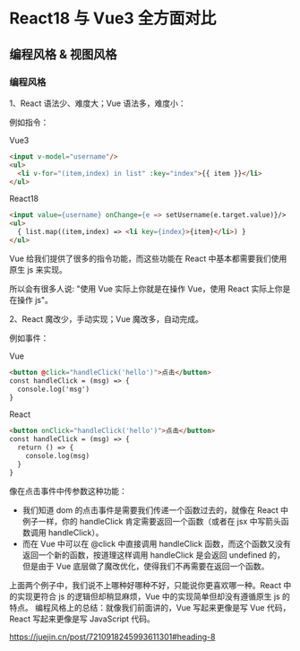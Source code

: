 # React18 与 Vue3 全方面对比
## 编程风格 & 视图风格
### 编程风格

1、React 语法少、难度大；Vue 语法多，难度小：

例如指令：

Vue3
```html
<input v-model="username"/>
<ul>
  <li v-for="(item,index) in list" :key="index">{{ item }}</li>
</ul>
```

React18
```html
<input value={username} onChange={e => setUsername(e.target.value)}/>
<ul>
  { list.map((item,index) => <li key={index}>{item}</li>) }
</ul>
```

Vue 给我们提供了很多的指令功能，而这些功能在 React 中基本都需要我们使用原生 js 来实现。

所以会有很多人说: "使用 Vue 实际上你就是在操作 Vue，使用 React 实际上你是在操作 js"。

2、React 魔改少，手动实现；Vue 魔改多，自动完成。

例如事件：

Vue
```html
<button @click="handleClick('hello')">点击</button>
const handleClick = (msg) => {
  console.log('msg')
}
```

React
```html
<button onClick="handleClick('hello')">点击</button>
const handleClick = (msg) => {
  return () => {
    console.log(msg)
  }
}
```

像在点击事件中传参数这种功能：

- 我们知道 dom 的点击事件是需要我们传递一个函数过去的，就像在 React 中例子一样，你的 handleClick 肯定需要返回一个函数（或者在 jsx 中写箭头函数调用 handleClick）。
- 而在 Vue 中可以在 @click 中直接调用 handleClick 函数，而这个函数又没有返回一个新的函数，按道理这样调用 handleClick 是会返回 undefined 的，但是由于 Vue 底层做了魔改优化，使得我们不再需要在返回一个函数。

上面两个例子中，我们说不上哪种好哪种不好，只能说你更喜欢哪一种。React 中的实现更符合 js 的逻辑但却稍显麻烦，Vue 中的实现简单但却没有遵循原生 js 的特点。
编程风格上的总结：就像我们前面讲的，Vue 写起来更像是写 Vue 代码，React 写起来更像是写 JavaScript 代码。


https://juejin.cn/post/7210918245993611301#heading-8
